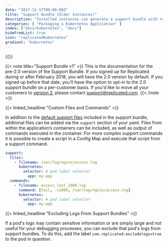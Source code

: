 ```yaml
---
date: "2017-11-17T00:00:00Z"
title: "Support Bundle (Older Instances)"
description: "Installed instances can generate a support bundle with relevant logs and instance information."
categories: [ "Packaging a Kubernetes Application" ]
index: ["docs/kubernetes", "docs"]
hideFromList: true
icon: "replicatedKubernetes"
gradient: "kubernetes"
---
```


{{<legacynotice>}}

{{< note title="Support Bundle v1" >}}
This is the documentation for the pre-2.0 version of the Support Bundle. If you signed up for Replicated during or after February 2018, you will have the 2.0 version by default. If you signed up before that date, you'll have the option to opt-in to the 2.0 support bundle on a per-customer basis. If you'd like to move all your customers to [version 2](../support-bundle), please contact support@replicated.com.
{{< /note >}}

{{< linked_headline "Custom Files and Commands" >}}

In addition to the [default support files](/docs/kubernetes/packaging-an-application/support-bundle/#default-support-files) included in the support bundle, addtional files can be added via the `support` section of your yaml. Files from within the application’s containers can be included, as well as output of commands executed in the container. For more complex support commands it is possible to create a script in a Config Map and execute that script from a support command. 

```yaml
support:
  files:
    - filename: /var/log/nginx/access.log
      kubernetes:
        selector: # pod label selector
          app: my-app
  commands:
    - filename: access_last_1000.log
      command: [tail, -n1000, /var/log/nginx/access.log]
      kubernetes:
        selector: # pod label selector
          app: my-app
```

{{< linked_headline "Excluding Logs From Support Bundles" >}}

If a pod's logs may contain sensitive information or are simply large and not useful for your debugging processes, you can exclude that pod's logs from support bundles. To do this, add the label `com.replicated.excludelogs=true` to the pod in question.

